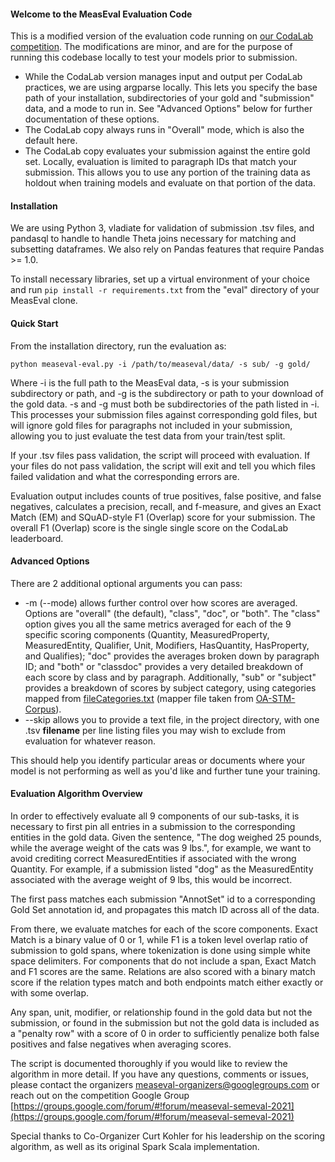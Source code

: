 #### Welcome to the MeasEval Evaluation Code

This is a modified version of the evaluation code running on [our CodaLab competition](https://competitions.codalab.org/competitions/25770). The modifications are minor, and are for the purpose of running this codebase locally to test your models prior to submission.

* While the CodaLab version manages input and output per CodaLab practices, we are using argparse locally. This lets you specify the base path of your installation, subdirectories of your gold and "submission" data, and a mode to run in. See "Advanced Options" below for further documentation of these options.
* The CodaLab copy always runs in "Overall" mode, which is also the default here.
* The CodaLab copy evaluates your submission against the entire gold set. Locally, evaluation is limited to paragraph IDs that match your submission. This allows you to use any portion of the training data as holdout when training models and evaluate on that portion of the data.

#### Installation

We are using Python 3, vladiate for validation of submission .tsv files, and pandasql to handle to handle Theta joins necessary for matching and subsetting dataframes. We also rely on Pandas features that require Pandas >= 1.0.

To install necessary libraries, set up a virtual environment of your choice and run `pip install -r requirements.txt` from the "eval" directory of your MeasEval clone.

#### Quick Start

From the installation directory, run the evaluation as:

`python measeval-eval.py -i /path/to/measeval/data/ -s sub/ -g gold/`

Where -i is the full path to the MeasEval data, -s is your submission subdirectory or path, and -g is the subdirectory or path to your download of the gold data. -s and -g must both be subdirectories of the path listed in -i. This processes your submission files against corresponding gold files, but will ignore gold files for paragraphs not included in your submission, allowing you to just evaluate the test data from your train/test split.

If your .tsv files pass validation, the script will proceed with evaluation. If your files do not pass validation, the script will exit and tell you which files failed validation and what the corresponding errors are.

Evaluation output includes counts of true positives, false positive, and false negatives, calculates a precision, recall, and f-measure, and gives an Exact Match (EM) and SQuAD-style F1 (Overlap) score for your submission. The overall F1 (Overlap) score is the single single score on the CodaLab leaderboard.

#### Advanced Options

There are 2 additional optional arguments you can pass:

* -m (--mode) allows further control over how scores are averaged. Options are "overall" (the default), "class", "doc", or "both". The "class" option gives you all the same metrics averaged for each of the 9 specific scoring components (Quantity, MeasuredProperty, MeasuredEntity, Qualifier, Unit, Modifiers, HasQuantity, HasProperty, and Qualifies); "doc" provides the averages broken down by paragraph ID; and "both" or "classdoc" provides a very detailed breakdown of each score by class and by paragraph. Additionally, "sub" or "subject" provides a breakdown of scores by subject category, using categories mapped from [fileCategories.txt](https://github.com/harperco/MeasEval/blob/main/fileCategories.txt) (mapper file taken from [OA-STM-Corpus](https://github.com/elsevierlabs/OA-STM-Corpus/)).
* --skip allows you to provide a text file, in the project directory, with one .tsv **filename** per line listing files you may wish to exclude from evaluation for whatever reason.

This should help you identify particular areas or documents where your model is not performing as well as you'd like and further tune your training.

#### Evaluation Algorithm Overview

In order to effectively evaluate all 9 components of our sub-tasks, it is necessary to first pin all entries in a submission to the corresponding entities in the gold data. Given the sentence, "The dog weighed 25 pounds, while the average weight of the cats was 9 lbs.", for example, we want to avoid crediting correct MeasuredEntities if associated with the wrong Quantity. For example, if a submission listed "dog" as the MeasuredEntity associated with the average weight of 9 lbs, this would be incorrect.

The first pass matches each submission "AnnotSet" id to a corresponding Gold Set annotation id, and propagates this match ID across all of the data.

From there, we evaluate matches for each of the score components. Exact Match is a binary value of 0 or 1, while F1 is a token level overlap ratio of submission to gold spans, where tokenization is done using simple white space delimiters. For components that do not include a span, Exact Match and F1 scores are the same. Relations are also scored with a binary match score if the relation types match and both endpoints match either exactly or with some overlap.

Any span, unit, modifier, or relationship found in the gold data but not the submission, or found in the submission but not the gold data is included as a "penalty row" with a score of 0 in order to sufficiently penalize both false positives and false negatives when averaging scores.

The script is documented thoroughly if you would like to review the algorithm in more detail. If you have any questions, comments or issues, please contact the organizers [measeval-organizers@googlegroups.com](mailto:measeval-organizers@googlegroups.com) or reach out on the competition Google Group [https://groups.google.com/forum/#!forum/measeval-semeval-2021](https://groups.google.com/forum/#!forum/measeval-semeval-2021)

Special thanks to Co-Organizer Curt Kohler for his leadership on the scoring algorithm, as well as its original Spark Scala implementation.

